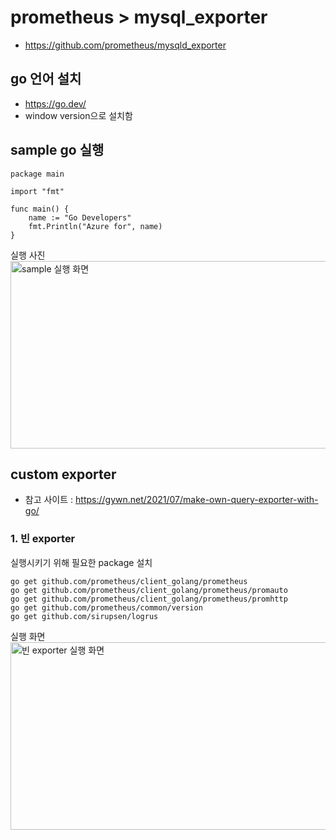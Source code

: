 # prometheus > mysql_exporter
 * https://github.com/prometheus/mysqld_exporter


 ## go 언어 설치
 * https://go.dev/
 * window version으로 설치함

 ## sample go 실행
```
package main

import "fmt"

func main() {
    name := "Go Developers"
    fmt.Println("Azure for", name)
}
```
 실행 사진
<br>
<img src="https://github.com/RainingCodes/mysql_performance_schema/blob/main/img/img22.JPG" width="2500px" height="300px" alt="sample 실행 화면"></img><br/>

 ## custom exporter
  * 참고 사이트 : https://gywn.net/2021/07/make-own-query-exporter-with-go/

 ### 1. 빈 exporter

<a></a>

실행시키기 위해 필요한 package 설치
```
go get github.com/prometheus/client_golang/prometheus
go get github.com/prometheus/client_golang/prometheus/promauto
go get github.com/prometheus/client_golang/prometheus/promhttp
go get github.com/prometheus/common/version
go get github.com/sirupsen/logrus
```
실행 화면
<br>
<img src="https://github.com/RainingCodes/mysql_performance_schema/blob/main/img/img23.JPG" width="2500px" height="300px" alt="빈 exporter 실행 화면"></img><br/>
